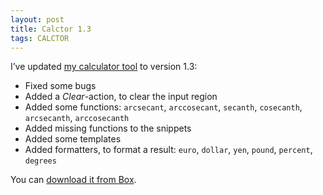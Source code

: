 ```yaml
---
layout: post
title: Calctor 1.3
tags: CALCTOR
---
```


I’ve updated [my calculator tool]({{site.baseUrl}}projects/calctor/) to version 1.3:

- Fixed some bugs
- Added a *Clear*-action, to clear the input region
- Added some functions: `arcsecant`, `arccosecant`, `secanth`, `cosecanth`, `arcsecanth`, `arccosecanth`
- Added missing functions to the snippets
- Added some templates
- Added formatters, to format a result: `euro`, `dollar`, `yen`, `pound`, `percent`, `degrees`

You can [download it from Box](https://app.box.com/s/hd1fulwrkasfnm2qxeev).